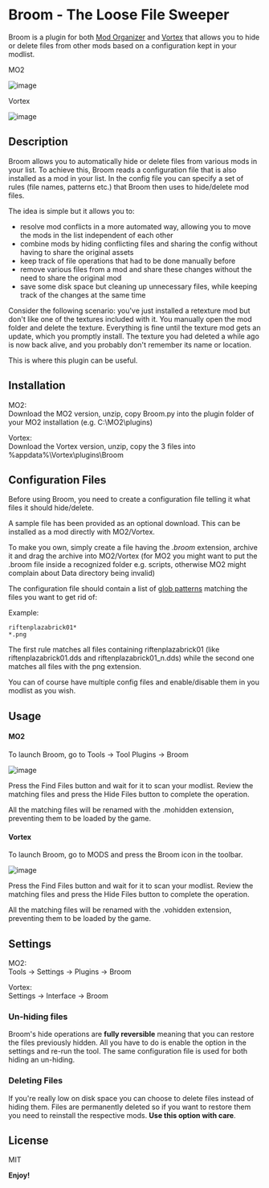 # Broom - The Loose File Sweeper

Broom is a plugin for both [Mod Organizer](https://github.com/ModOrganizer2/modorganizer) and [Vortex](https://www.nexusmods.com/site/mods/1) that allows you to hide or delete files from other mods based on a configuration kept in your modlist.

MO2

![image](https://user-images.githubusercontent.com/981184/124805837-aef5cc80-df64-11eb-8a75-b15c5386f80b.png)

Vortex

![image](https://user-images.githubusercontent.com/981184/126915288-9e04cec9-5e84-4035-85e3-ebb993d50da0.png)

## Description

Broom allows you to automatically hide or delete files from various mods in your list. To achieve this, Broom reads a configuration file that is also installed as a mod in your list.
In the config file you can specify a set of rules (file names, patterns etc.) that Broom then uses to hide/delete mod files.

The idea is simple but it allows you to:

- resolve mod conflicts in a more automated way, allowing you to move the mods in the list independent of each other
- combine mods by hiding conflicting files and sharing the config without having to share the original assets
- keep track of file operations that had to be done manually before
- remove various files from a mod and share these changes without the need to share the original mod
- save some disk space but cleaning up unnecessary files, while keeping track of the changes at the same time

Consider the following scenario: you've just installed a retexture mod but don't like one of the textures included with it. You manually open the mod folder and delete the texture. Everything is fine until the texture mod gets an update, which you promptly install. The texture you had deleted a while ago is now back alive, and you probably don't remember its name or location.

This is where this plugin can be useful.

## Installation

MO2:    
Download the MO2 version, unzip, copy Broom.py into the plugin folder of your MO2 installation (e.g. C:\MO2\plugins)

Vortex:     
Download the Vortex version, unzip, copy the 3 files into %appdata%\Vortex\plugins\Broom

## Configuration Files

Before using Broom, you need to create a configuration file telling it what files it should hide/delete.

A sample file has been provided as an optional download. This can be installed as a mod directly with MO2/Vortex.

To make you own, simply create a file having the *.broom* extension, archive it and drag the archive into MO2/Vortex (for MO2 you might want to put the .broom file inside a recognized folder e.g. scripts, otherwise MO2 might complain about Data directory being invalid)

The configuration file should contain a list of [glob patterns](https://en.wikipedia.org/wiki/Glob_%28programming%29) matching the files you want to get rid of:

Example:

    riftenplazabrick01*
    *.png

The first rule matches all files containing riftenplazabrick01 (like riftenplazabrick01.dds and riftenplazabrick01_n.dds) while the second one matches all files with the png extension.

You can of course have multiple config files and enable/disable them in you modlist as you wish.

## Usage

#### MO2

To launch Broom, go to Tools -> Tool Plugins -> Broom

![image](https://user-images.githubusercontent.com/981184/124807511-7eaf2d80-df66-11eb-8543-8bc704bc0e0c.png)

Press the Find Files button and wait for it to scan your modlist. Review the matching files and press the Hide Files button to complete the operation.

All the matching files will be renamed with the .mohidden extension, preventing them to be loaded by the game.

#### Vortex

To launch Broom, go to MODS and press the Broom icon in the toolbar.

![image](https://user-images.githubusercontent.com/981184/127040342-8d8101e6-2baa-4212-b077-63ffb3a89e85.png)

Press the Find Files button and wait for it to scan your modlist. Review the matching files and press the Hide Files button to complete the operation.

All the matching files will be renamed with the .vohidden extension, preventing them to be loaded by the game.

## Settings

MO2:     
Tools -> Settings -> Plugins -> Broom

Vortex:     
Settings -> Interface -> Broom

### Un-hiding files

Broom's hide operations are **fully reversible** meaning that you can restore the files previously hidden. All you have to do is enable the option in the settings and re-run the tool. The same configuration file is used for both hiding an un-hiding.

### Deleting Files

If you're really low on disk space you can choose to delete files instead of hiding them. Files are permanently deleted so if you want to restore them you need to reinstall the respective mods. **Use this option with care**.

## License

MIT

**Enjoy!**
